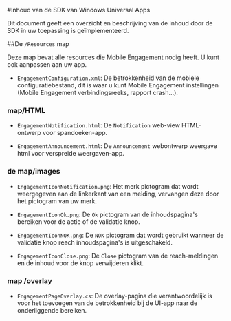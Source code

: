 <properties 
    pageTitle="Inhoud van de SDK van Windows Universal Apps" 
    description="Meer informatie over de inhoud van de SDK van Windows Universal Apps voor Azure Mobile Engagement"                    
    services="mobile-engagement" 
    documentationCenter="mobile" 
    authors="piyushjo" 
    manager="dwrede" 
    editor="" />

<tags 
    ms.service="mobile-engagement" 
    ms.workload="mobile" 
    ms.tgt_pltfrm="mobile-windows-store" 
    ms.devlang="dotnet" 
    ms.topic="article" 
    ms.date="08/19/2016" 
    ms.author="piyushjo" />

#<a name="windows-universal-apps-sdk-content"></a>Inhoud van de SDK van Windows Universal Apps

Dit document geeft een overzicht en beschrijving van de inhoud door de SDK in uw toepassing is geïmplementeerd.

##<a name="the-resources-folder"></a>De `/Resources` map

Deze map bevat alle resources die Mobile Engagement nodig heeft. U kunt ook aanpassen aan uw app.

- `EngagementConfiguration.xml`: De betrokkenheid van de mobiele configuratiebestand, dit is waar u kunt Mobile Engagement instellingen (Mobile Engagement verbindingsreeks, rapport crash...).

### <a name="html-folder"></a>map/HTML

- `EngagementNotification.html`: De `Notification` web-view HTML-ontwerp voor spandoeken-app.

- `EngagementAnnouncement.html`: De `Announcement` webontwerp weergave html voor verspreide weergaven-app.

### <a name="images-folder"></a>de map/images

- `EngagementIconNotification.png`: Het merk pictogram dat wordt weergegeven aan de linkerkant van een melding, vervangen deze door het pictogram van uw merk.

- `EngagementIconOk.png`: De `Ok` pictogram van de inhoudspagina's bereiken voor de actie of de validatie knop.

- `EngagementIconNOK.png`: De `NOK` pictogram dat wordt gebruikt wanneer de validatie knop reach inhoudspagina's is uitgeschakeld.
 
- `EngagementIconClose.png`: De `Close` pictogram van de reach-meldingen en de inhoud voor de knop verwijderen klikt.

### <a name="overlay-folder"></a>map /overlay

- `EngagementPageOverlay.cs`: De overlay-pagina die verantwoordelijk is voor het toevoegen van de betrokkenheid bij de UI-app naar de onderliggende bereiken.
  
